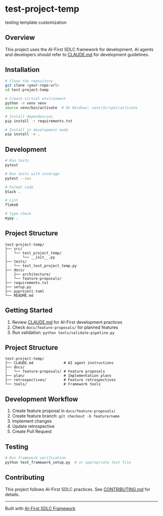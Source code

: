 # test-project-temp

testing template customization

## Overview

This project uses the AI-First SDLC framework for development. AI agents and developers should refer to [CLAUDE.md](CLAUDE.md) for development guidelines.


## Installation

```bash
# Clone the repository
git clone <your-repo-url>
cd test-project-temp

# Create virtual environment
python -m venv venv
source venv/bin/activate  # On Windows: venv\Scripts\activate

# Install dependencies
pip install -r requirements.txt

# Install in development mode
pip install -e .
```

## Development

```bash
# Run tests
pytest

# Run tests with coverage
pytest --cov

# Format code
black .

# Lint
flake8

# Type check
mypy .
```

## Project Structure

```
test-project-temp/
├── src/
│   └── test_project_temp/
│       └── __init__.py
├── tests/
│   └── test_test_project_temp.py
├── docs/
│   ├── architecture/
│   └── feature-proposals/
├── requirements.txt
├── setup.py
├── pyproject.toml
└── README.md
```

## Getting Started

1. Review [CLAUDE.md](CLAUDE.md) for AI-First development practices
2. Check `docs/feature-proposals/` for planned features
3. Run validation: `python tools/validate-pipeline.py`

## Project Structure

```
test-project-temp/
├── CLAUDE.md              # AI agent instructions
├── docs/
│   └── feature-proposals/ # Feature proposals
├── plan/                  # Implementation plans
├── retrospectives/        # Feature retrospectives
└── tools/                 # Framework tools
```

## Development Workflow

1. Create feature proposal in `docs/feature-proposals/`
2. Create feature branch: `git checkout -b feature/name`
3. Implement changes
4. Update retrospective
5. Create Pull Request

## Testing

```bash
# Run framework verification
python test_framework_setup.py  # or appropriate test file
```

## Contributing

This project follows AI-First SDLC practices. See [CONTRIBUTING.md](CONTRIBUTING.md) for details.

---

Built with [AI-First SDLC Framework](https://github.com/SteveGJones/ai-first-sdlc-practices)
